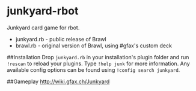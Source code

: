 junkyard-rbot
==========

Junkyard card game for rbot.

* junkyard.rb - public release of Brawl
* brawl.rb - original version of Brawl, using #gfax's custom deck

##Installation
Drop `junkyard.rb` in your installation's plugin folder and run `!rescan` to reload your plugins. Type `!help junk` for more information. Any available config options can be found using `!config search junkyard`.

##Gameplay
http://wiki.gfax.ch/Junkyard
